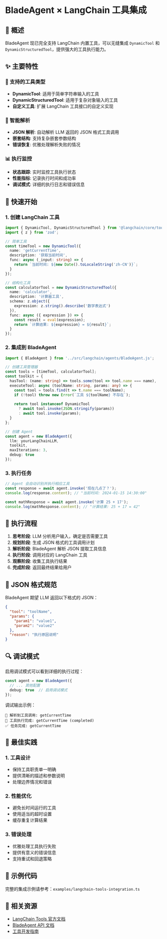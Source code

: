 # BladeAgent × LangChain 工具集成

## 🎯 概述

BladeAgent 现已完全支持 LangChain 内置工具，可以无缝集成 `DynamicTool` 和 `DynamicStructuredTool`，提供强大的工具执行能力。

## ✨ 主要特性

### 🔧 支持的工具类型
- **DynamicTool**: 适用于简单字符串输入的工具
- **DynamicStructuredTool**: 适用于复杂对象输入的工具
- **自定义工具**: 扩展 LangChain 工具接口的自定义实现

### 🧠 智能解析
- **JSON 解析**: 自动解析 LLM 返回的 JSON 格式工具调用
- **嵌套结构**: 支持复杂嵌套参数结构
- **错误恢复**: 优雅处理解析失败的情况

### 📊 执行监控
- **状态跟踪**: 实时监控工具执行状态
- **性能指标**: 记录执行时间和成功率
- **调试模式**: 详细的执行日志和错误信息

## 🚀 快速开始

### 1. 创建 LangChain 工具

```typescript
import { DynamicTool, DynamicStructuredTool } from '@langchain/core/tools';
import { z } from 'zod';

// 简单工具
const timeTool = new DynamicTool({
  name: 'getCurrentTime',
  description: '获取当前时间',
  func: async (_input: string) => {
    return `当前时间: ${new Date().toLocaleString('zh-CN')}`;
  }
});

// 结构化工具
const calculatorTool = new DynamicStructuredTool({
  name: 'calculator',
  description: '计算器工具',
  schema: z.object({
    expression: z.string().describe('数学表达式')
  }),
  func: async ({ expression }) => {
    const result = eval(expression);
    return `计算结果: ${expression} = ${result}`;
  }
});
```

### 2. 集成到 BladeAgent

```typescript
import { BladeAgent } from '../src/langchain/agents/BladeAgent.js';

// 创建工具管理器
const tools = [timeTool, calculatorTool];
const toolkit = {
  hasTool: (name: string) => tools.some(tool => tool.name === name),
  executeTool: async (toolName: string, params: any) => {
    const tool = tools.find(t => t.name === toolName);
    if (!tool) throw new Error(`工具 ${toolName} 不存在`);
    
    return tool instanceof DynamicTool 
      ? await tool.invoke(JSON.stringify(params))
      : await tool.invoke(params);
  }
};

// 创建 Agent
const agent = new BladeAgent({
  llm: yourLangChainLLM,
  toolkit,
  maxIterations: 3,
  debug: true
});
```

### 3. 执行任务

```typescript
// Agent 会自动识别并执行相应工具
const response = await agent.invoke('现在几点了？');
console.log(response.content); // "当前时间: 2024-01-15 14:30:00"

const mathResponse = await agent.invoke('计算 25 + 17');
console.log(mathResponse.content); // "计算结果: 25 + 17 = 42"
```

## 🔄 执行流程

1. **思考阶段**: LLM 分析用户输入，确定是否需要工具
2. **规划阶段**: 生成 JSON 格式的工具调用计划
3. **解析阶段**: BladeAgent 解析 JSON 提取工具信息
4. **执行阶段**: 调用对应的 LangChain 工具
5. **观察阶段**: 收集工具执行结果
6. **完成阶段**: 返回最终结果给用户

## 📝 JSON 格式规范

BladeAgent 期望 LLM 返回以下格式的 JSON：

```json
{
  "tool": "toolName",
  "params": {
    "param1": "value1",
    "param2": "value2"
  },
  "reason": "执行原因说明"
}
```

## 🔍 调试模式

启用调试模式可以看到详细的执行过程：

```typescript
const agent = new BladeAgent({
  // ... 其他配置
  debug: true  // 启用调试模式
});
```

调试输出示例：
```
🔧 解析到工具调用: getCurrentTime
🔧 工具执行完成: getCurrentTime (completed)
✅ 任务完成: getCurrentTime
```

## 🎯 最佳实践

### 1. 工具设计
- 保持工具职责单一明确
- 提供清晰的描述和参数说明
- 处理边界情况和错误

### 2. 性能优化
- 避免长时间运行的工具
- 使用适当的超时设置
- 缓存重复计算结果

### 3. 错误处理
- 优雅处理工具执行失败
- 提供有意义的错误信息
- 支持重试和回退策略

## 📖 示例代码

完整的集成示例请参考：`examples/langchain-tools-integration.ts`

## 🔗 相关资源

- [LangChain Tools 官方文档](https://v03.api.js.langchain.com/modules/langchain.tools.html)
- [BladeAgent API 文档](./BLADE_AGENT_API.md)
- [工具开发指南](./TOOL_DEVELOPMENT.md) 